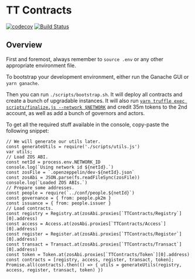 # TT Contracts

[![codecov](https://codecov.io/gh/tableturn/tt-contracts/branch/master/graph/badge.svg?token=3qgwgCr9cg)](https://codecov.io/gh/tableturn/tt-contracts)
[![Build Status](https://ci.linky.one/api/badges/tableturn/tt-contracts/status.svg)](https://ci.linky.one/tableturn/tt-contracts)

## Overview

First and foremost, always remember to `source .env` or any other appropriate environment file.

To bootstrap your development environment, either run the Ganache GUI or `yarn ganache`.

Then you can run `./scripts/bootstrap.sh`. It will deploy all contracts and create a bunch of upgradable instances.
It will also run [`yarn truffle exec scripts/finalize.js --network $NETWORK`](scripts/finalize.js) and credit 35m tokens to the 2nd account, as well as add a bunch of governors and actors.

To get all the required stuff available in the console, copy-paste the following snippet:

```code
// We will generate our utils later.
const generateUtils = require('./scripts/utils.js')
var utils;
// Load ZOS ABI.
const netId = process.env.NETWORK_ID
console.log(`Using network id ${netId}.`)
const zosFile = `.openzeppelin/dev-${netId}.json`
const zosAbi = JSON.parse(fs.readFileSync(zosFile))
console.log(`Loaded ZOS ABIs.`)
// Prepare some addresses.
const people = require(`../conf/people.${netId}`)
const governance = { from: people.pk2m }
const issuance = { from: people.issuer }
// Load contracts.
const registry = Registry.at(zosAbi.proxies[`TTContracts/Registry`][0].address)
const access = Access.at(zosAbi.proxies[`TTContracts/Access`][0].address)
const register = Register.at(zosAbi.proxies[`TTContracts/Register`][0].address)
const transact = Transact.at(zosAbi.proxies[`TTContracts/Transact`][0].address)
const token = Token.at(zosAbi.proxies[`TTContracts/Token`][0].address)
const contracts = [registry, access, register, transact, token];
Promise.all(contracts).then(() => { utils = generateUtils(registry, access, register, transact, token) })
```
